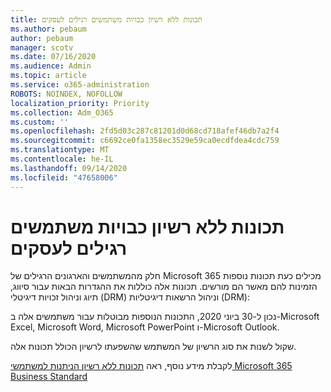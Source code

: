 ```yaml
---
title: תכונות ללא רשיון כבויות משתמשים רגילים לעסקים
ms.author: pebaum
author: pebaum
manager: scotv
ms.date: 07/16/2020
ms.audience: Admin
ms.topic: article
ms.service: o365-administration
ROBOTS: NOINDEX, NOFOLLOW
localization_priority: Priority
ms.collection: Adm_O365
ms.custom: ''
ms.openlocfilehash: 2fd5d03c287c81201d0d68cd718afef46db7a2f4
ms.sourcegitcommit: c6692ce0fa1358ec3529e59ca0ecdfdea4cdc759
ms.translationtype: MT
ms.contentlocale: he-IL
ms.lasthandoff: 09/14/2020
ms.locfileid: "47658006"
---
```

# <a name="unlicensed-features-turned-off-for-business-standard-users"></a>תכונות ללא רשיון כבויות משתמשים רגילים לעסקים

חלק מהמשתמשים והארגונים הרגילים של Microsoft 365 מכילים כעת תכונות נוספות הזמינות להם מאשר הם מורשים. תכונות אלה כוללות את ההגדרות הבאות עבור סיווג, תיוג וניהול זכויות דיגיטלי (DRM) וניהול הרשאות דיגיטליות (DRM):
    
נכון ל-30 ביוני 2020, התכונות הנוספות מבוטלות עבור משתמשים אלה ב-Microsoft Excel, Microsoft Word, Microsoft PowerPoint ו-Microsoft Outlook.

שקול לשנות את סוג הרשיון של המשתמש שהשפעתו לרשיון הכולל תכונות אלה. 

לקבלת מידע נוסף, ראה [תכונות ללא רשיון הניתנות למשתמשי Microsoft 365 Business Standard](https://support.microsoft.com/help/4568654/extra-features-to-be-turned-off-for-microsoft-365-business-standard?preview)